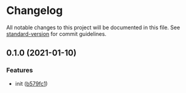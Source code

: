 # Changelog

All notable changes to this project will be documented in this file. See [standard-version](https://github.com/conventional-changelog/standard-version) for commit guidelines.

## 0.1.0 (2021-01-10)


### Features

* init ([b579fc1](https://github.com/UniversalNotification/universal-notification-js/commit/b579fc1e1c7514c1142f2f4a472bf639e11661f4))
